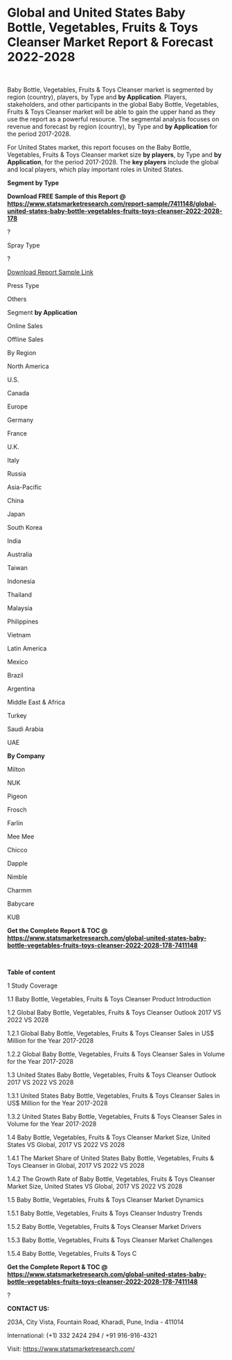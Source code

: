<h1>Global and United States Baby Bottle, Vegetables, Fruits & Toys Cleanser Market Report & Forecast 2022-2028</h1><br/><p>Baby Bottle, Vegetables, Fruits & Toys Cleanser market is segmented by region (country), players, by Type and <strong>by Application</strong>. Players, stakeholders, and other participants in the global Baby Bottle, Vegetables, Fruits & Toys Cleanser market will be able to gain the upper hand as they use the report as a powerful resource. The segmental analysis focuses on revenue and forecast by region (country), by Type and <strong>by Application</strong> for the period 2017-2028.</p>
 
 
 
 <p>For United States market, this report focuses on the Baby Bottle, Vegetables, Fruits & Toys Cleanser market size <strong>by players</strong>, by Type and <strong>by Application</strong>, for the period 2017-2028. The <strong>key players</strong> include the global and local players, which play important roles in United States.</p>
 
 
 
 <p><strong>Segment by Type</strong></p>
 
 
 
 <div><b>Download FREE Sample of this Report @ <a href="https://www.statsmarketresearch.com/download-free-sample/7411148/global-united-states-baby-bottle-vegetables-fruits-toys-cleanser-2022-2028-178">https://www.statsmarketresearch.com/report-sample/7411148/global-united-states-baby-bottle-vegetables-fruits-toys-cleanser-2022-2028-178</a></b></div>
 
 
 
 <p>? </p>
 
 
 
 <p>Spray Type</p>
 
 
 
 <p>? </p>
 
 
 
 <p><a href="https://www.statsmarketresearch.com/download-free-sample/7411148/global-united-states-baby-bottle-vegetables-fruits-toys-cleanser-2022-2028-178">Download Report Sample Link</a></p>
 
 
 
 <p>Press Type</p>
 
 
 
 <p>Others</p>
 
 
 
 <p>Segment <strong>by Application</strong></p>
 
 
 
 <p>Online Sales</p>
 
 
 
 <p>Offline Sales</p>
 
 
 
 <p>By Region</p>
 
 
 
 <p>North America</p>
 
 
 
 <p>U.S.</p>
 
 
 
 <p>Canada</p>
 
 
 
 <p>Europe</p>
 
 
 
 <p>Germany</p>
 
 
 
 <p>France</p>
 
 
 
 <p>U.K.</p>
 
 
 
 <p>Italy</p>
 
 
 
 <p>Russia</p>
 
 
 
 <p>Asia-Pacific</p>
 
 
 
 <p>China</p>
 
 
 
 <p>Japan</p>
 
 
 
 <p>South Korea</p>
 
 
 
 <p>India</p>
 
 
 
 <p>Australia</p>
 
 
 
 <p>Taiwan</p>
 
 
 
 <p>Indonesia</p>
 
 
 
 <p>Thailand</p>
 
 
 
 <p>Malaysia</p>
 
 
 
 <p>Philippines</p>
 
 
 
 <p>Vietnam</p>
 
 
 
 <p>Latin America</p>
 
 
 
 <p>Mexico</p>
 
 
 
 <p>Brazil</p>
 
 
 
 <p>Argentina</p>
 
 
 
 <p>Middle East & Africa</p>
 
 
 
 <p>Turkey</p>
 
 
 
 <p>Saudi Arabia</p>
 
 
 
 <p>UAE</p>
 
 
 
 <p><strong>By Company</strong></p>
 
 
 
 <p>Milton</p>
 
 
 
 <p>NUK</p>
 
 
 
 <p>Pigeon</p>
 
 
 
 <p>Frosch</p>
 
 
 
 <p>Farlin</p>
 
 
 
 <p>Mee Mee</p>
 
 
 
 <p>Chicco</p>
 
 
 
 <p>Dapple</p>
 
 
 
 <p>Nimble</p>
 
 
 
 <p>Charmm</p>
 
 
 
 <p>Babycare</p>
 
 
 
 <p>KUB</p>
 
 
 
 <div><b>Get the Complete Report & TOC @ <a href="https://www.statsmarketresearch.com/global-united-states-baby-bottle-vegetables-fruits-toys-cleanser-2022-2028-178-7411148">https://www.statsmarketresearch.com/global-united-states-baby-bottle-vegetables-fruits-toys-cleanser-2022-2028-178-7411148</a></b></div>
 
 
 
 <p><br />
 
 <b>Table of content</b></p>
 
 
 
 <p>1 Study Coverage<br />
 
 1.1 Baby Bottle, Vegetables, Fruits & Toys Cleanser Product Introduction<br />
 
 1.2 Global Baby Bottle, Vegetables, Fruits & Toys Cleanser Outlook 2017 VS 2022 VS 2028<br />
 
 1.2.1 Global Baby Bottle, Vegetables, Fruits & Toys Cleanser Sales in US$ Million for the Year 2017-2028<br />
 
 1.2.2 Global Baby Bottle, Vegetables, Fruits & Toys Cleanser Sales in Volume for the Year 2017-2028<br />
 
 1.3 United States Baby Bottle, Vegetables, Fruits & Toys Cleanser Outlook 2017 VS 2022 VS 2028<br />
 
 1.3.1 United States Baby Bottle, Vegetables, Fruits & Toys Cleanser Sales in US$ Million for the Year 2017-2028<br />
 
 1.3.2 United States Baby Bottle, Vegetables, Fruits & Toys Cleanser Sales in Volume for the Year 2017-2028<br />
 
 1.4 Baby Bottle, Vegetables, Fruits & Toys Cleanser Market Size, United States VS Global, 2017 VS 2022 VS 2028<br />
 
 1.4.1 The Market Share of United States Baby Bottle, Vegetables, Fruits & Toys Cleanser in Global, 2017 VS 2022 VS 2028<br />
 
 1.4.2 The Growth Rate of Baby Bottle, Vegetables, Fruits & Toys Cleanser Market Size, United States VS Global, 2017 VS 2022 VS 2028<br />
 
 1.5 Baby Bottle, Vegetables, Fruits & Toys Cleanser Market Dynamics<br />
 
 1.5.1 Baby Bottle, Vegetables, Fruits & Toys Cleanser Industry Trends<br />
 
 1.5.2 Baby Bottle, Vegetables, Fruits & Toys Cleanser Market Drivers<br />
 
 1.5.3 Baby Bottle, Vegetables, Fruits & Toys Cleanser Market Challenges<br />
 
 1.5.4 Baby Bottle, Vegetables, Fruits & Toys C</p>
 
 
 
 <div><b>Get the Complete Report & TOC @ <a href="https://www.statsmarketresearch.com/global-united-states-baby-bottle-vegetables-fruits-toys-cleanser-2022-2028-178-7411148">https://www.statsmarketresearch.com/global-united-states-baby-bottle-vegetables-fruits-toys-cleanser-2022-2028-178-7411148</a></b></div>
 
 
 
 <p>? </p>
 
 
 
 <p><b>CONTACT US:</b><br />
 
 203A, City Vista, Fountain Road, Kharadi, Pune, India - 411014<br />
 
 International: (+1) 332 2424 294 / +91 916-916-4321<br />
 
 Visit: <a href="https://www.statsmarketresearch.com/">https://www.statsmarketresearch.com/</a></p>